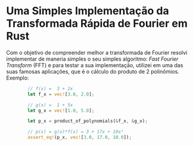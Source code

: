 # Uma Simples Implementação da Transformada Rápida de Fourier em Rust

Com o objetivo de compreender melhor a transformada de Fourier
resolvi implementar de maneria simples o seu simples algoritmo:
_Fast Fourier Transform_ (FFT)
e para testar a sua implementação, utilizei em uma das suas famosas aplicações, que é o cálculo do produto de 2 polinômios.  
Exemplo:
```rust
        // f(x) =  3 + 2x
        let f_x = vec![3.0, 2.0];

        // g(x) =  1 + 5x
        let g_x = vec![1.0, 5.0];

        let p_x = product_of_polynomials(&f_x, &g_x);

        // p(x) = g(x)*f(x) = 3 + 17x + 10x²
        assert_eq!(p_x, vec![3.0, 17.0, 10.0]);
```
